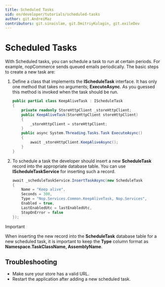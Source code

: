 ```yaml
---
title: Scheduled Tasks
uid: en/developer/tutorials/scheduled-tasks
author: git.AndreiMaz
contributors: git.sinaislam, git.DmitriyKulagin, git.exileDev
---
```


# Scheduled Tasks

With Scheduled tasks, you can schedule a task to run at certain periods. For example, nopCommerce sends queued emails periodically. The basic steps to create a new task are:

1. Define a class that implements the **IScheduleTask** interface. It has only one method that takes no arguments; **ExecuteAsync**. As you guessed this method is invoked when the task should be run.

    ```csharp
    public partial class KeepAliveTask : IScheduleTask
    {
        private readonly StoreHttpClient _storeHttpClient;
        public KeepAliveTask(StoreHttpClient storeHttpClient)
        {
            _storeHttpClient = storeHttpClient;
        }
        public async System.Threading.Tasks.Task ExecuteAsync()
        {
            await _storeHttpClient.KeepAliveAsync();
        }
    }
    ```

1. To schedule a task the developer should insert a new **ScheduleTask** record into the appropriate database table. You can use **IScheduleTaskService** for inserting such a record.

    ```csharp
    await _scheduleTaskService.InsertTaskAsync(new ScheduleTask
    {
        Name = "Keep alive",
        Seconds = 300,
        Type = "Nop.Services.Common.KeepAliveTask, Nop.Services",
        Enabled = true,
        LastEnabledUtc = lastEnabledUtc,
        StopOnError = false
    });
    ```

> [!IMPORTANT]
> When inserting the new record into the **ScheduleTask** database table for a new scheduled task, it is important to keep the **Type** column format as **Namespace.TaskClassName, AssemblyName**.

## Troubleshooting

- Make sure your store has a valid URL.
- Restart the application after adding a new scheduled task.
